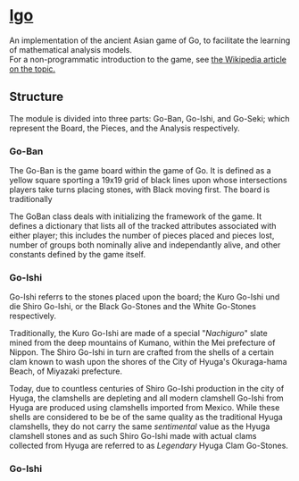# [Igo](https://en.wikipedia.org/wiki/Go_(game))
An implementation of the ancient Asian game of Go, to facilitate the learning of mathematical analysis models.  
For a non-programmatic introduction to the game, see [the Wikipedia article on the topic.](https://en.wikipedia.org/wiki/Rules_of_Go)


## Structure
The module is divided into three parts: Go-Ban, Go-Ishi, and Go-Seki;
which represent the Board, the Pieces, and the Analysis respectively.

### Go-Ban
The Go-Ban is the game board within the game of Go. It is defined as a yellow square sporting a 19x19 grid of black lines upon whose intersections
players take turns placing stones, with Black moving first. The board is traditionally 

The GoBan class deals with initializing the framework of the game.  It defines a dictionary that lists all of the tracked
attributes associated with either player; this includes the number of pieces placed and pieces lost, number of groups both
nominally alive and independantly alive, and other constants defined by the game itself.  


### Go-Ishi
Go-Ishi referrs to the stones placed upon the board; the Kuro Go-Ishi und die Shiro Go-Ishi, or the Black Go-Stones and the White Go-Stones respectively.

Traditionally, the Kuro Go-Ishi are made of a special "_Nachiguro_" slate mined from the deep mountains of Kumano, within the Mei prefecture of Nippon.
The Shiro Go-Ishi in turn are crafted from the shells of a certain clam known to wash upon the shores of the City of Hyuga's Okuraga-hama Beach, of Miyazaki prefecture.  

Today, due to countless centuries of Shiro Go-Ishi production in the city of Hyuga, the clamshells are depleting and all modern clamshell Go-Ishi from Hyuga are produced using clamshells imported from Mexico.  While these shells are considered to be be of the same quality as the traditional Hyuga clamshells, they do not carry the same _sentimental_ value as the Hyuga clamshell stones and as such Shiro Go-Ishi made with actual clams collected from Hyuga are referred to as _Legendary_ Hyuga Clam Go-Stones.


### Go-Ishi
